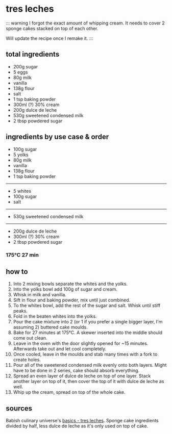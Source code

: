 # tres leches

::: warning
I forgot the exact amount of whipping cream. It needs to cover 2 sponge cakes stacked on top of each other.

Will update the recipe once I remake it.
:::

## total ingredients

- 200g sugar
- 5 eggs
- 80g milk
- vanilla
- 138g flour
- salt
- 1 tsp baking powder
- 300ml (?) 30% cream
- 200g dulce de leche
- 530g sweetened condensed milk
- 2 tbsp powdered sugar

## ingredients by use case & order

- 100g sugar
- 5 yolks
- 80g milk
- vanilla
- 138g flour
- 1 tsp baking powder
---
- 5 whites
- 100g sugar
- salt
---
- 530g sweetened condensed milk
---
- 200g dulce de leche
- 300ml (?) 30% cream
- 2 tbsp powdered sugar

### 175°C 27 min

## how to

1. Into 2 mixing bowls separate the whites and the yolks.
2. Into the yolks bowl add 100g of sugar and cream.
3. Whisk in milk and vanilla.
4. Sift in flour and baking powder, mix until just combined.
5. To the whites bowl, add the rest of the sugar and salt. Whisk until stiff peaks.
6. Fold in the beaten whites into the yolks.
7. Pour the cake mixture into 2 (or 1 if you prefer a single bigger layer, I'm assuming 2) buttered cake moulds.
8. Bake for 27 minutes at 175°C. A skewer inserted into the middle should come out clean.
9. Leave in the oven with the door slightly opened for ~15 minutes. Afterwards take out and let cool completely.
10. Once cooled, leave in the moulds and stab many times with a fork to create holes.
11. Pour all of the sweetened condensed milk evenly onto both layers. Might have to be done in 2 series, cake should absorb everything.
12. Spread an even layer of dulce de leche on top of one layer. Stack another layer on top of it, then cover the top of it with dulce de leche as well.
13. Whip up the cream, spread on top of the whole cake.

## sources

Babish culinary universe's [basics - tres leches](https://www.youtube.com/watch?v=iIDXc6xZ0X8). Sponge cake ingredients divided by half, less dulce de leche as it's only used on top of cake.
